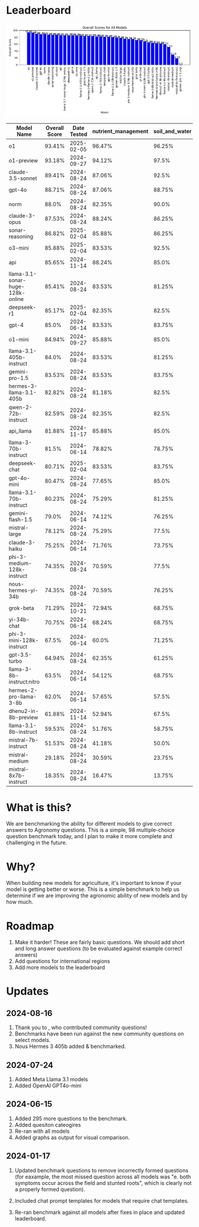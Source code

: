 # Leaderboard


![Overall Scores for All Models](./benchmark_results/all_models_overall_score.png)


| Model Name | Overall Score | Date Tested | nutrient_management | soil_and_water | pest_management | crop_management | V1_benchmark_questions | community_questions_FBN |
|------------|---------------|-------------|-------|-------|-------|-------|-------|-------|
| o1 | 93.41% | 2025-02-05 | 96.47% | 96.25% | 90.32% | 94.12% | 91.43% | 88.0% |
| o1-preview | 93.18% | 2024-09-27 | 94.12% | 97.5% | 91.94% | 95.59% | 90.48% | 84.0% |
| claude-3.5-sonnet | 89.41% | 2024-08-24 | 87.06% | 92.5% | 90.32% | 89.71% | 89.52% | 84.0% |
| gpt-4o | 88.71% | 2024-08-24 | 87.06% | 88.75% | 90.32% | 88.24% | 91.43% | 80.0% |
| norm | 88.0% | 2024-08-24 | 82.35% | 90.0% | 88.71% | 89.71% | 89.52% | 88.0% |
| claude-3-opus | 87.53% | 2024-08-24 | 88.24% | 86.25% | 85.48% | 92.65% | 86.67% | 84.0% |
| sonar-reasoning | 86.82% | 2025-02-04 | 85.88% | 86.25% | 85.48% | 88.24% | 88.57% | 84.0% |
| o3-mini | 85.88% | 2025-02-04 | 83.53% | 92.5% | 87.1% | 88.24% | 85.71% | 64.0% |
| api | 85.65% | 2024-11-14 | 88.24% | 85.0% | 88.71% | 80.88% | 88.57% | 72.0% |
| llama-3.1-sonar-huge-128k-online | 85.41% | 2024-08-24 | 83.53% | 81.25% | 82.26% | 89.71% | 89.52% | 84.0% |
| deepseek-r1 | 85.17% | 2025-02-04 | 82.35% | 82.5% | 90.32% | 86.76% | 85.71% | 84.0% |
| gpt-4 | 85.0% | 2024-06-14 | 83.53% | 83.75% | 83.87% | 86.76% | 86.67% |
| o1-mini | 84.94% | 2024-09-27 | 85.88% | 85.0% | 85.48% | 83.82% | 87.62% | 72.0% |
| llama-3.1-405b-instruct | 84.0% | 2024-08-24 | 83.53% | 81.25% | 83.87% | 88.24% | 87.62% | 68.0% |
| gemini-pro-1.5 | 83.53% | 2024-08-24 | 83.53% | 83.75% | 82.26% | 86.76% | 85.71% | 68.0% |
| hermes-3-llama-3.1-405b | 82.82% | 2024-08-24 | 81.18% | 82.5% | 87.1% | 85.29% | 83.81% | 68.0% |
| qwen-2-72b-instruct | 82.59% | 2024-08-24 | 82.35% | 82.5% | 82.26% | 85.29% | 85.71% | 64.0% |
| api_llama | 81.88% | 2024-11-17 | 85.88% | 85.0% | 82.26% | 79.41% | 83.81% | 56.0% |
| llama-3-70b-instruct | 81.5% | 2024-06-14 | 78.82% | 78.75% | 82.26% | 83.82% | 83.81% |
| deepseek-chat | 80.71% | 2025-02-04 | 83.53% | 83.75% | 83.87% | 76.47% | 83.81% | 52.0% |
| gpt-4o-mini | 80.47% | 2024-08-24 | 77.65% | 85.0% | 75.81% | 82.35% | 81.9% | 76.0% |
| llama-3.1-70b-instruct | 80.23% | 2024-08-24 | 75.29% | 81.25% | 82.26% | 89.71% | 80.95% | 60.0% |
| gemini-flash-1.5 | 79.0% | 2024-06-14 | 74.12% | 76.25% | 83.87% | 85.29% | 78.1% |
| mistral-large | 78.12% | 2024-08-24 | 75.29% | 77.5% | 82.26% | 76.47% | 81.9% | 68.0% |
| claude-3-haiku | 75.25% | 2024-06-14 | 71.76% | 73.75% | 79.03% | 72.06% | 79.05% |
| phi-3-medium-128k-instruct | 74.35% | 2024-08-24 | 70.59% | 77.5% | 79.03% | 75.0% | 73.33% | 68.0% |
| nous-hermes-yi-34b | 74.35% | 2024-08-24 | 70.59% | 76.25% | 83.87% | 72.06% | 74.29% | 64.0% |
| grok-beta | 71.29% | 2024-10-21 | 72.94% | 68.75% | 67.74% | 67.65% | 76.19% | 72.0% |
| yi-34b-chat | 70.75% | 2024-06-14 | 68.24% | 68.75% | 79.03% | 70.59% | 69.52% |
| phi-3-mini-128k-instruct | 67.5% | 2024-06-14 | 60.0% | 71.25% | 67.74% | 69.12% | 69.52% |
| gpt-3.5-turbo | 64.94% | 2024-08-24 | 62.35% | 61.25% | 70.97% | 72.06% | 70.48% | 28.0% |
| llama-3-8b-instruct:nitro | 63.5% | 2024-06-14 | 54.12% | 68.75% | 61.29% | 72.06% | 62.86% |
| hermes-2-pro-llama-3-8b | 62.0% | 2024-06-14 | 57.65% | 57.5% | 62.9% | 66.18% | 65.71% |
| dhenu2-in-8b-preview | 61.88% | 2024-11-14 | 52.94% | 67.5% | 67.74% | 61.76% | 66.67% | 40.0% |
| llama-3.1-8b-instruct | 59.53% | 2024-08-24 | 51.76% | 58.75% | 61.29% | 66.18% | 59.05% | 68.0% |
| mistral-7b-instruct | 51.53% | 2024-08-24 | 41.18% | 50.0% | 62.9% | 60.29% | 53.33% | 32.0% |
| mistral-medium | 29.18% | 2024-08-24 | 30.59% | 23.75% | 20.97% | 41.18% | 34.29% | 8.0% |
| mixtral-8x7b-instruct | 18.35% | 2024-08-24 | 16.47% | 13.75% | 17.74% | 14.71% | 26.67% | 16.0% |

# What is this?
We are benchmarking the ability for different models to give correct answers to Agronomy questions. This is a simple, 98 multiple-choice question benchmark today, and I plan to make it more complete and challenging in the future.

# Why?
When building new models for agriculture, it's important to know if your model is getting better or worse. This is a simple benchmark to help us determine if we are improving the agronomic ability of new models and by how much.

# Roadmap
1. Make it harder! These are fairly basic questions. We should add short and long answer questions (to be evaluated against example correct answers)
2. Add questions for international regions
3. Add more models to the leaderboard


# Updates

## 2024-08-16
1. Thank you to , who contributed community questions!
2. Benchmarks have been run against the new community questions on select models.
3. Nous Hermes 3 405b added & benchmarked.

## 2024-07-24
1. Added Meta Llama 3.1 models
2. Added OpenAI GPT4o-mini

## 2024-06-15
1. Added 295 more questions to the benchmark.
2. Added quesiton cateogires
3. Re-ran with all models
4. Added graphs as output for visual comparison. 


## 2024-01-17
1. Updated benchmark questions to remove incorrectly formed questions (for eaxample, the most missed question across all models was "e. both symptoms occur across the field and stunted roots", which is clearly not a properly formed question). 

2. Included chat prompt templates for models that require chat templates. 

3. Re-ran benchmark against all models after fixes in place and updated leaderboard.



